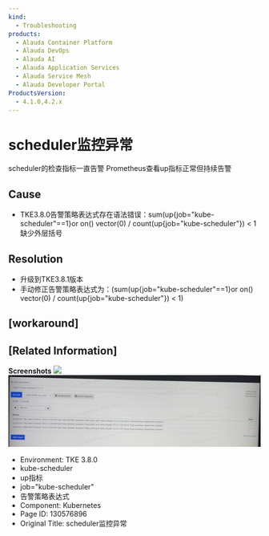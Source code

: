 ```yaml
---
kind:
  - Troubleshooting
products:
  - Alauda Container Platform
  - Alauda DevOps
  - Alauda AI
  - Alauda Application Services
  - Alauda Service Mesh
  - Alauda Developer Portal
ProductsVersion:
  - 4.1.0,4.2.x
---
```

<!-- A type of document that involves encountering a fault, diagnosing it, performing root cause analysis, and providing solutions. -->

# scheduler监控异常

scheduler的检查指标一直告警 Prometheus查看up指标正常但持续告警

## Cause
- TKE3.8.0告警策略表达式存在语法错误：sum(up{job="kube-scheduler"==1}or on() vector(0) / count(up{job="kube-scheduler"}) < 1 缺少外层括号

## Resolution
- 升级到TKE3.8.1版本
- 手动修正告警策略表达式为：(sum(up{job="kube-scheduler"==1}or on() vector(0) / count(up{job="kube-scheduler"}) < 1)

## [workaround]

## [Related Information]
**Screenshots**
![](assets/schedulerjian-kong-yi-chang/image2022-12-2_17-57-7.png)
![](assets/schedulerjian-kong-yi-chang/image2022-12-2_17-58-25.png)
- Environment: TKE 3.8.0
- kube-scheduler
- up指标
- job="kube-scheduler"
- 告警策略表达式
- Component: Kubernetes
- Page ID: 130576896
- Original Title: scheduler监控异常
